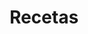 ---
title: "Recetas"
excerpt: "Apuntes con recetas para recodar para despues."
collection: others
---